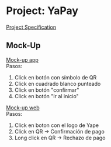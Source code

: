 # Project: YaPay
[Project Specification](Projectv1-1.pdf)

## Mock-Up
[Mock-up app](https://projects.invisionapp.com/prototype/mockupApp-cjv6rarm8003d1k017glmo991/play/88fbb9ca)<br/>
Pasos:
1. Click en botón con símbolo de QR
2. Click en cuadrado blanco punteado
3. Click en botón "confirmar"
4. Click en botón "Ir al inicio"

[Mock-up web](https://projects.invisionapp.com/prototype/cjv73xjlz0091qv01pinadx7o/play)<br/>
Pasos:
1. Click en boton con el logo de Yape
2. Click en QR -> Confirmación de pago
3. Long click en QR -> Rechazo de pago
